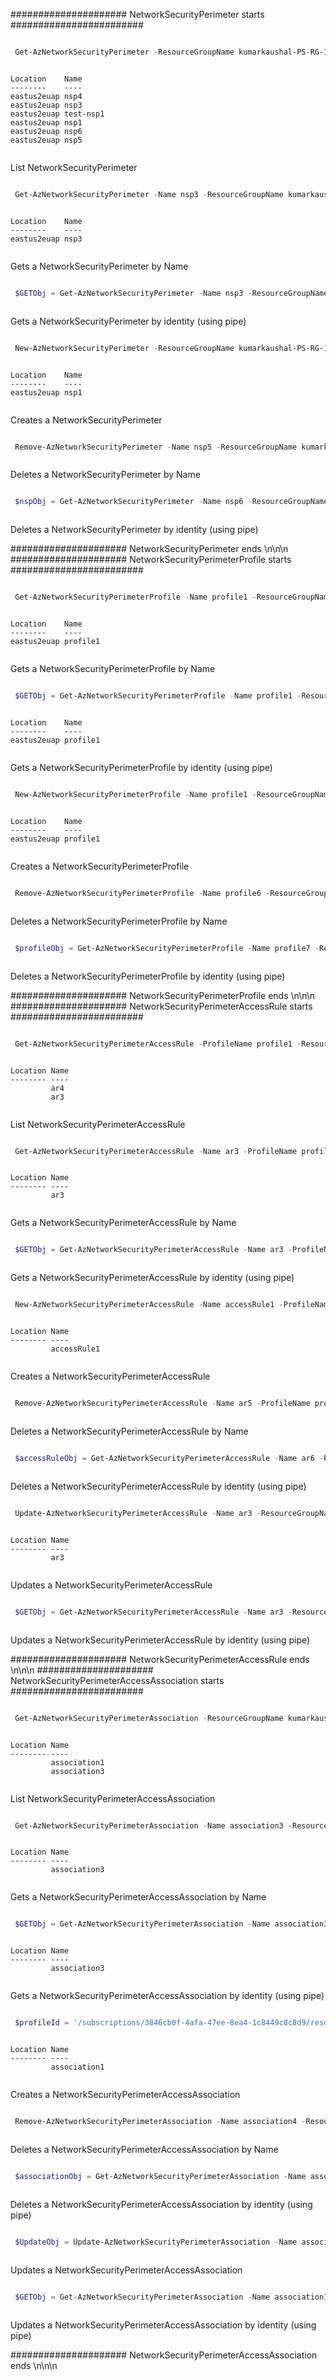 ##################### NetworkSecurityPerimeter starts ########################
```powershell

 Get-AzNetworkSecurityPerimeter -ResourceGroupName kumarkaushal-PS-RG-1

```

```output

Location    Name
--------    ----
eastus2euap nsp4
eastus2euap nsp3
eastus2euap test-nsp1
eastus2euap nsp1
eastus2euap nsp6
eastus2euap nsp5


```
List NetworkSecurityPerimeter

```powershell

 Get-AzNetworkSecurityPerimeter -Name nsp3 -ResourceGroupName kumarkaushal-PS-RG-1

```

```output

Location    Name
--------    ----
eastus2euap nsp3


```
Gets a NetworkSecurityPerimeter by Name

```powershell

 $GETObj = Get-AzNetworkSecurityPerimeter -Name nsp3 -ResourceGroupName kumarkaushal-PS-RG-1      $GETObjViaIdentity = Get-AzNetworkSecurityPerimeter -InputObject $GETObj

```

```output

```
Gets a NetworkSecurityPerimeter by identity (using pipe)

```powershell

 New-AzNetworkSecurityPerimeter -ResourceGroupName kumarkaushal-PS-RG-1 -Name nsp1 -Location eastus2euap

```

```output

Location    Name
--------    ----
eastus2euap nsp1


```
Creates a NetworkSecurityPerimeter

```powershell

 Remove-AzNetworkSecurityPerimeter -Name nsp5 -ResourceGroupName kumarkaushal-PS-RG-1

```

```output

```
Deletes a NetworkSecurityPerimeter by Name

```powershell

 $nspObj = Get-AzNetworkSecurityPerimeter -Name nsp6 -ResourceGroupName kumarkaushal-PS-RG-1     Remove-AzNetworkSecurityPerimeter -InputObject $nspObj

```

```output

```
Deletes a NetworkSecurityPerimeter by identity (using pipe)

##################### NetworkSecurityPerimeter ends \n\n\n
##################### NetworkSecurityPerimeterProfile starts ########################
```powershell

 Get-AzNetworkSecurityPerimeterProfile -Name profile1 -ResourceGroupName kumarkaushal-PS-RG-1 -SecurityPerimeterName nsp3

```

```output

Location    Name
--------    ----
eastus2euap profile1


```
Gets a NetworkSecurityPerimeterProfile by Name

```powershell

 $GETObj = Get-AzNetworkSecurityPerimeterProfile -Name profile1 -ResourceGroupName kumarkaushal-PS-RG-1 -SecurityPerimeterName nsp3     Get-AzNetworkSecurityPerimeterProfile -InputObject $GETObj

```

```output

Location    Name
--------    ----
eastus2euap profile1


```
Gets a NetworkSecurityPerimeterProfile by identity (using pipe)

```powershell

 New-AzNetworkSecurityPerimeterProfile -Name profile1 -ResourceGroupName kumarkaushal-PS-RG-1 -SecurityPerimeterName nsp3

```

```output

Location    Name
--------    ----
eastus2euap profile1


```
Creates a NetworkSecurityPerimeterProfile

```powershell

 Remove-AzNetworkSecurityPerimeterProfile -Name profile6 -ResourceGroupName kumarkaushal-PS-RG-1 -SecurityPerimeterName nsp4

```

```output

```
Deletes a NetworkSecurityPerimeterProfile by Name

```powershell

 $profileObj = Get-AzNetworkSecurityPerimeterProfile -Name profile7 -ResourceGroupName kumarkaushal-PS-RG-1 -SecurityPerimeterName nsp4      Remove-AzNetworkSecurityPerimeterProfile -InputObject $profileObj

```

```output

```
Deletes a NetworkSecurityPerimeterProfile by identity (using pipe)

##################### NetworkSecurityPerimeterProfile ends \n\n\n
##################### NetworkSecurityPerimeterAccessRule starts ########################
```powershell

 Get-AzNetworkSecurityPerimeterAccessRule -ProfileName profile1 -ResourceGroupName kumarkaushal-PS-RG-1 -SecurityPerimeterName nsp3

```

```output

Location Name
-------- ----
         ar4
         ar3


```
List NetworkSecurityPerimeterAccessRule

```powershell

 Get-AzNetworkSecurityPerimeterAccessRule -Name ar3 -ProfileName profile1 -ResourceGroupName kumarkaushal-PS-RG-1 -SecurityPerimeterName nsp3

```

```output

Location Name
-------- ----
         ar3


```
Gets a NetworkSecurityPerimeterAccessRule by Name

```powershell

 $GETObj = Get-AzNetworkSecurityPerimeterAccessRule -Name ar3 -ProfileName profile1 -ResourceGroupName kumarkaushal-PS-RG-1 -SecurityPerimeterName nsp3     $GETObjViaIdentity = Get-AzNetworkSecurityPerimeterAccessRule -InputObject $GETObj

```

```output

```
Gets a NetworkSecurityPerimeterAccessRule by identity (using pipe)

```powershell

 New-AzNetworkSecurityPerimeterAccessRule -Name accessRule1 -ProfileName profile2 -ResourceGroupName kumarkaushal-PS-RG-1 -SecurityPerimeterName nsp3 -AddressPrefix '10.10.0.0/16' -Direction 'Inbound' -Location eastus2euap

```

```output

Location Name
-------- ----
         accessRule1


```
Creates a NetworkSecurityPerimeterAccessRule

```powershell

 Remove-AzNetworkSecurityPerimeterAccessRule -Name ar5 -ProfileName profile4 -ResourceGroupName kumarkaushal-PS-RG-1 -SecurityPerimeterName nsp4

```

```output

```
Deletes a NetworkSecurityPerimeterAccessRule by Name

```powershell

 $accessRuleObj = Get-AzNetworkSecurityPerimeterAccessRule -Name ar6 -ProfileName profile4 -ResourceGroupName kumarkaushal-PS-RG-1 -SecurityPerimeterName nsp4     Remove-AzNetworkSecurityPerimeterAccessRule -InputObject $accessRuleObj

```

```output

```
Deletes a NetworkSecurityPerimeterAccessRule by identity (using pipe)

```powershell

 Update-AzNetworkSecurityPerimeterAccessRule -Name ar3 -ResourceGroupName kumarkaushal-PS-RG-1 -SecurityPerimeterName nsp3 -ProfileName profile1  -AddressPrefix @('10.10.0.0/17')

```

```output

Location Name
-------- ----
         ar3


```
Updates a NetworkSecurityPerimeterAccessRule

```powershell

 $GETObj = Get-AzNetworkSecurityPerimeterAccessRule -Name ar3 -ResourceGroupName kumarkaushal-PS-RG-1 -SecurityPerimeterName nsp3 -ProfileName profile1     $UpdateObj = Update-AzNetworkSecurityPerimeterAccessRule -InputObject $GETObj -AddressPrefix @('10.0.0.0/16')

```

```output

```
Updates a NetworkSecurityPerimeterAccessRule by identity (using pipe)

##################### NetworkSecurityPerimeterAccessRule ends \n\n\n
##################### NetworkSecurityPerimeterAccessAssociation starts ########################
```powershell

 Get-AzNetworkSecurityPerimeterAssociation -ResourceGroupName kumarkaushal-PS-RG-1 -SecurityPerimeterName nsp3

```

```output

Location Name
-------- ----
         association1
         association3


```
List NetworkSecurityPerimeterAccessAssociation

```powershell

 Get-AzNetworkSecurityPerimeterAssociation -Name association3 -ResourceGroupName kumarkaushal-PS-RG-1 -SecurityPerimeterName nsp3

```

```output

Location Name
-------- ----
         association3


```
Gets a NetworkSecurityPerimeterAccessAssociation by Name

```powershell

 $GETObj = Get-AzNetworkSecurityPerimeterAssociation -Name association3 -ResourceGroupName kumarkaushal-PS-RG-1 -SecurityPerimeterName nsp3     Get-AzNetworkSecurityPerimeterAssociation -InputObject $GETObj

```

```output

Location Name
-------- ----
         association3


```
Gets a NetworkSecurityPerimeterAccessAssociation by identity (using pipe)

```powershell

 $profileId = '/subscriptions/3846cb0f-4afa-47ee-8ea4-1c8449c8c8d9/resourceGroups/kumarkaushal-PS-RG-1/providers/Microsoft.Network/networkSecurityPerimeters/nsp3/profiles/profile2'   $privateLinkResourceId = '/subscriptions/3846cb0f-4afa-47ee-8ea4-1c8449c8c8d9/resourceGroups/kumarkaushal-PS-RG-1/providers/Microsoft.KeyVault/vaults/rp4'     New-AzNetworkSecurityPerimeterAssociation -Name association1 -SecurityPerimeterName nsp3 -ResourceGroupName kumarkaushal-PS-RG-1 -Location eastus2euap -AccessMode Learning -ProfileId $profileId -PrivateLinkResourceId $privateLinkResourceId

```

```output

Location Name
-------- ----
         association1


```
Creates a NetworkSecurityPerimeterAccessAssociation

```powershell

 Remove-AzNetworkSecurityPerimeterAssociation -Name association4 -ResourceGroupName kumarkaushal-PS-RG-1 -SecurityPerimeterName nsp4

```

```output

```
Deletes a NetworkSecurityPerimeterAccessAssociation by Name

```powershell

 $associationObj = Get-AzNetworkSecurityPerimeterAssociation -Name association5 -ResourceGroupName kumarkaushal-PS-RG-1 -SecurityPerimeterName nsp4     Remove-AzNetworkSecurityPerimeterAssociation -InputObject $associationObj

```

```output

```
Deletes a NetworkSecurityPerimeterAccessAssociation by identity (using pipe)

```powershell

 $UpdateObj = Update-AzNetworkSecurityPerimeterAssociation -Name association1 -SecurityPerimeterName nsp3 -ResourceGroupName kumarkaushal-PS-RG-1 -AccessMode Enforced

```

```output

```
Updates a NetworkSecurityPerimeterAccessAssociation

```powershell

 $GETObj = Get-AzNetworkSecurityPerimeterAssociation -Name association1 -SecurityPerimeterName nsp3 -ResourceGroupName kumarkaushal-PS-RG-1     $UpdateObj = Update-AzNetworkSecurityPerimeterAssociation -InputObject $GETObj -AccessMode Learning

```

```output

```
Updates a NetworkSecurityPerimeterAccessAssociation by identity (using pipe)

##################### NetworkSecurityPerimeterAccessAssociation ends \n\n\n
